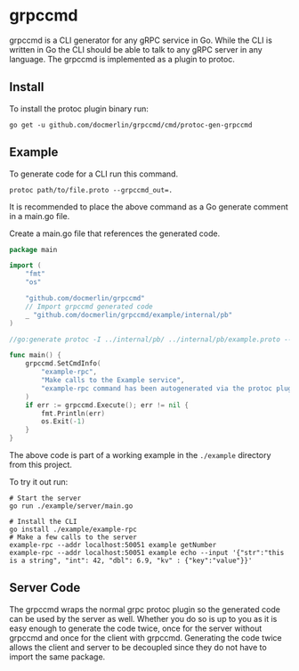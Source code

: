 # grpccmd

grpccmd is a CLI generator for any gRPC service in Go.
While the CLI is written in Go the CLI should be able to talk to any gRPC server in any language.
The grpccmd is implemented as a plugin to protoc.

## Install

To install the protoc plugin binary run:

```
go get -u github.com/docmerlin/grpccmd/cmd/protoc-gen-grpccmd
```

## Example

To generate code for a CLI run this command.

```
protoc path/to/file.proto --grpccmd_out=.
```

It is recommended to place the above command as a Go generate comment in a main.go file.

Create a main.go file that references the generated code.

```go
package main

import (
	"fmt"
	"os"

	"github.com/docmerlin/grpccmd"
	// Import grpccmd generated code
	_ "github.com/docmerlin/grpccmd/example/internal/pb"
)

//go:generate protoc -I ../internal/pb/ ../internal/pb/example.proto --grpccmd_out=../internal/pb/

func main() {
	grpccmd.SetCmdInfo(
		"example-rpc",
		"Make calls to the Example service",
		"example-rpc command has been autogenerated via the protoc plugin github.com/docmerlin/grpccmd",
	)
	if err := grpccmd.Execute(); err != nil {
		fmt.Println(err)
		os.Exit(-1)
	}
}
```

The above code is part of a working example in the `./example` directory from this project.

To try it out run:

```
# Start the server
go run ./example/server/main.go
```

```
# Install the CLI
go install ./example/example-rpc
# Make a few calls to the server
example-rpc --addr localhost:50051 example getNumber
example-rpc --addr localhost:50051 example echo --input '{"str":"this is a string", "int": 42, "dbl": 6.9, "kv" : {"key":"value"}}'
```


## Server Code

The grpccmd wraps the normal grpc protoc plugin so the generated code can be used by the server as well.
Whether you do so is up to you as it is easy enough to generate the code twice, once for the server without grpccmd and once for the client with grpccmd.
Generating the code twice allows the client and server to be decoupled since they do not have to import the same package.

